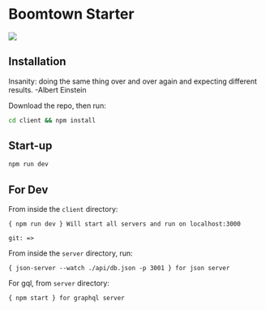# Boomtown Starter

![](http://www.sickchirpse.com/wp-content/uploads/2013/09/Boomtown-Featured-.jpg)

## Installation

Insanity: doing the same thing over and over again and expecting different results. -Albert Einstein

Download the repo, then run:

```bash
cd client && npm install
```

## Start-up

```bash
npm run dev
```

## For Dev

From inside the `client` directory:

```
{ npm run dev } Will start all servers and run on localhost:3000
```

```
git: =>
```

From inside the `server` directory, run:

```
{ json-server --watch ./api/db.json -p 3001 } for json server
```

For gql, from `server` directory:

```
{ npm start } for graphql server
```
